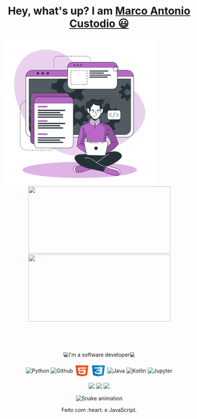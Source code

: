 <div>
  
  <h1 align="center">
    Hey, what's up? I am 
    <a href="https://www.linkedin.com/in/marcoantpimenta/">Marco Antonio Custodio 😃️</a>
  </h1>
    <IMG height="400em" align=left SRC="programming.svg" alt="developer"/>
  

  
</div>

<div align="center">
  <a href="https://github.com/marco-custodio">
    <img height="180em" width="381em" src="https://github-readme-stats-git-masterrstaa-rickstaa.vercel.app/api?username=marco-custodio&&show_icons=true&theme=tokyonight"/>
    <br/>
    <img height="180em" width="381em" src="https://github-readme-stats-git-masterrstaa-rickstaa.vercel.app/api/top-langs/?username=marco-custodio&layout=compact&count_private=true&show_icons=true&theme=tokyonight&langs_count=8"/>
  </a>
  
</div>
  <p align="center">
  <br>
    </p>
<div align="center" valign="top"><br>
  <p align="center">
    💻I'm a software developer💻
    </p>
  <img align="center" alt="Python" height="30" width="30" src="https://raw.githubusercontent.com/jmnote/z-icons/master/svg/python.svg">
  <img align="center" alt="Github" height="30" width="40" src="https://raw.githubusercontent.com/jmnote/z-icons/master/svg/github.svg">
  <img align="center" alt="HTML" height="30" width="40" src="https://raw.githubusercontent.com/devicons/devicon/master/icons/html5/html5-original.svg">
  <img align="center" alt="CSS" height="30" width="40" src="https://raw.githubusercontent.com/devicons/devicon/master/icons/css3/css3-original.svg">
  <img align="center" alt="Java" height="30" width="40" src="https://raw.githubusercontent.com/jmnote/z-icons/master/svg/java.svg">
  <img align="center" alt="Kotlin" height="30" width="40" src="https://cdn.jsdelivr.net/gh/devicons/devicon/icons/kotlin/kotlin-original.svg">
  <img align="center" alt="Jupyter" height="30" width="40" src="https://cdn.jsdelivr.net/gh/devicons/devicon/icons/jupyter/jupyter-original-wordmark.svg">
</div><br>

<div align="center">
    <a href="https://www.instagram.com/marcoiris71/" target="_blank"><img src="https://img.shields.io/badge/-Instagram-%23E4405F?style=for-the-badge&logo=instagram&logoColor=white" target="_blank"></a>
  <a href="https://www.linkedin.com/in/marcoantpimenta/" target="_blank"><img src="https://img.shields.io/badge/-LinkedIn-%230077B5?style=for-the-badge&logo=linkedin&logoColor=white" target="_blank"></a> 
  <a href="mailto:marcoantoniocp.71@gmail.com"><img src="https://img.shields.io/badge/-Gmail-%23333?style=for-the-badge&logo=gmail&logoColor=white" target="_blank"></a>
</div>

<div align="center">

![Snake animation](https://github.com/marco-custodio/marco-custodio/blob/output/github-contribution-grid-snake.svg)
  
</div>

<div align="center">
  <p>Feito com :heart: e JavaScript.</p>
</div>
